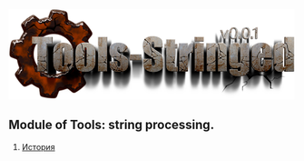 [![logo](docs/logo.png)](docs/home.md "for developers")  

Module of Tools: string processing.  
---

1) [История](docs/history.md)  



